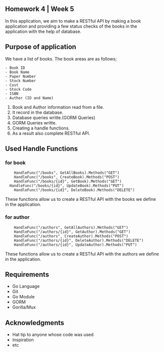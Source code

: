 ## Homework 4 | Week 5
In this application, we aim to make a RESTful API by making a book application and providing a few status checks of the books in the application with the help of database.

## Purpose of application

We have a list of books.
The book areas are as follows;
```
- Book ID
- Book Name
- Paper Number
- Stock Number
- Cost
- Stock Code
- ISBN
- Author (ID and Name)
```
1. Book and Author information read from a file.
2. It record in the database.
3. Database queries writte.(GORM Queries)
4. GORM Queries writte.
5. Creating a handle functions.
6. As a result also complete RESTful API.

 
## Used Handle Functions

### for book
```
	HandleFunc("/books", GetAllBooks).Methods("GET")
	HandleFunc("/books", CreateBook).Methods("POST")
	HandleFunc("/books/{id}", GetBook).Methods("GET")
  HandleFunc("/books/{id}", UpdateBook).Methods("PUT")
	HandleFunc("/books/{id}", DeleteBook).Methods("DELETE")
```
These functions allow us to create a RESTful API with the books we define in the application.

### for author
```
	HandleFunc("/authors", GetAllAuthors).Methods("GET")
	HandleFunc("/authors/{id}", GetAuthor).Methods("GET")
	HandleFunc("/authors", CreateAuthor).Methods("POST")
	HandleFunc("/authors/{id}", DeleteAuthor).Methods("DELETE")
	HandleFunc("/authors/{id}", UpdateAuthor).Methods("PUT")
```
These functions allow us to create a RESTful API with the authors we define in the application.

## Requirements

* Go Language
* Git
* Go Module
* GORM
* Gorilla/Mux

## Acknowledgments

* Hat tip to anyone whose code was used
* Inspiration
* etc
